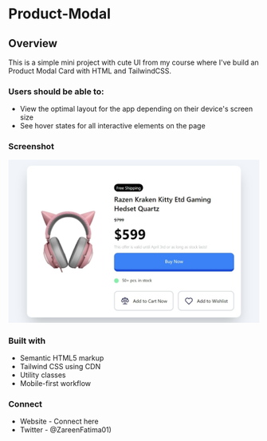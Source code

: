 # Product-Modal

## Overview
This is a simple mini project with cute UI from my course where I've build an Product Modal Card with HTML and TailwindCSS.

### Users should be able to:

- View the optimal layout for the app depending on their device's screen size
- See hover states for all interactive elements on the page

### Screenshot
![](./screenshot.jpeg)

### Built with
- Semantic HTML5 markup
- Tailwind CSS using CDN
- Utility classes
- Mobile-first workflow

### Connect
- Website - Connect here
- Twitter - @ZareenFatima01)
